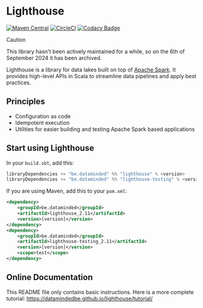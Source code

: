 # Lighthouse
[![Maven Central](https://maven-badges.herokuapp.com/maven-central/be.dataminded/lighthouse_2.11/badge.svg)](https://maven-badges.herokuapp.com/maven-central/be.dataminded/lighthouse)
[![CircleCI](https://circleci.com/gh/datamindedbe/lighthouse.svg?style=svg)](https://circleci.com/gh/datamindedbe/lighthouse)
[![Codacy Badge](https://api.codacy.com/project/badge/Grade/a0cb9f75da0a4df887b06d37434cfc04)](https://www.codacy.com/app/mLavaert/lighthouse?utm_source=github.com&amp;utm_medium=referral&amp;utm_content=datamindedbe/lighthouse&amp;utm_campaign=Badge_Grade)

> [!CAUTION]
> This library hasn't been actively maintained for a while, so on the 6th of September 2024 it has been archived.

Lighthouse is a library for data lakes built on top of [Apache Spark](http://spark.apache.org/). 
It provides high-level APIs in Scala to streamline data pipelines and apply best practices. 

## Principles

- Configuration as code
- Idempotent execution
- Utilities for easier building and testing Apache Spark based applications

## Start using Lighthouse

In your `build.sbt`, add this:
```scala
libraryDependencies += "be.dataminded" %% "lighthouse" % <version>
libraryDependencies += "be.dataminded" %% "lighthouse-testing" % <version> % Test
```

If you are using Maven, add this to your `pom.xml`: 

```xml
<dependency>
    <groupId>be.dataminded</groupId>
    <artifactId>lighthouse_2.11</artifactId>
    <version>[version]</version>
</dependency>
<dependency>
    <groupId>be.dataminded</groupId>
    <artifactId>lighthouse-testing_2.11</artifactId>
    <version>[version]</version>
    <scope>test</scope>
</dependency>
```

## Online Documentation

This README file only contains basic instructions. Here is a more complete tutorial: https://datamindedbe.github.io/lighthouse/tutorial/
